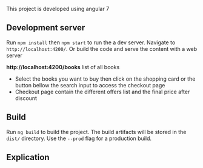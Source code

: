 This project is developed using angular 7

## Development server

Run `npm install` then `npm start` to run the a dev server. Navigate to `http://localhost:4200/`.
Or build the code and serve the content with a web server

**http://localhost:4200/books** list of all books

- Select the books you want to buy then click on the shopping card or the button bellow the search input to access the checkout page
- Checkout page contain the different offers list and the final price after discount

## Build

Run `ng build` to build the project. The build artifacts will be stored in the `dist/` directory. Use the `--prod` flag for a production build.

## Explication

